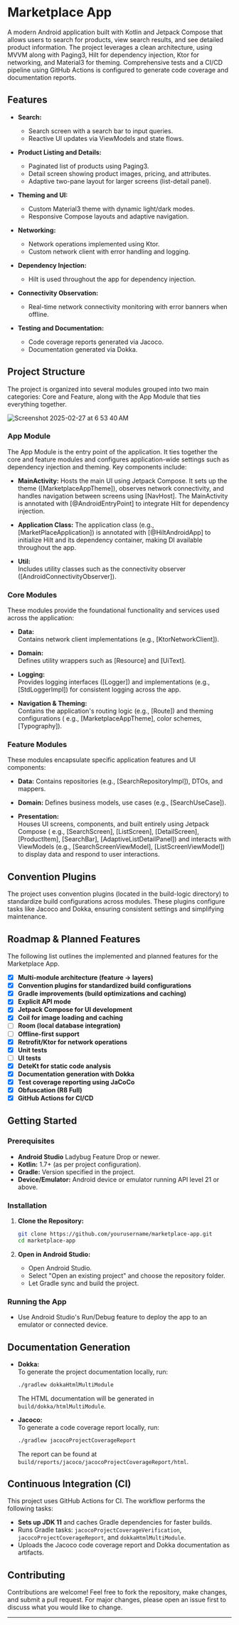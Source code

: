 # Marketplace App

A modern Android application built with Kotlin and Jetpack Compose that allows users to search for
products, view search results, and see detailed product information. The project leverages a clean
architecture, using MVVM along with Paging3, Hilt for dependency injection, Ktor for networking, and
Material3 for theming. Comprehensive tests and a CI/CD pipeline using GitHub Actions is configured
to generate code coverage and documentation reports.

## Features

- **Search:**
    - Search screen with a search bar to input queries.
    - Reactive UI updates via ViewModels and state flows.

- **Product Listing and Details:**
    - Paginated list of products using Paging3.
    - Detail screen showing product images, pricing, and attributes.
    - Adaptive two-pane layout for larger screens (list-detail panel).

- **Theming and UI:**
    - Custom Material3 theme with dynamic light/dark modes.
    - Responsive Compose layouts and adaptive navigation.

- **Networking:**
    - Network operations implemented using Ktor.
    - Custom network client with error handling and logging.

- **Dependency Injection:**
    - Hilt is used throughout the app for dependency injection.

- **Connectivity Observation:**
    - Real-time network connectivity monitoring with error banners when offline.

- **Testing and Documentation:**
    - Code coverage reports generated via Jacoco.
    - Documentation generated via Dokka.

## Project Structure

The project is organized into several modules grouped into two main categories: Core and Feature,
along with the App Module that ties everything together.

![Screenshot 2025-02-27 at 6 53 40 AM](https://github.com/user-attachments/assets/a4fd9a99-7035-47b9-9a87-cf61ada2651b)

### App Module

The App Module is the entry point of the application. It ties together the core and feature modules
and configures application-wide settings such as dependency injection and theming. Key components
include:

- **MainActivity:**
  Hosts the main UI using Jetpack Compose. It sets up the theme ([MarketplaceAppTheme]), observes
  network connectivity, and handles navigation between screens using [NavHost].
  The MainActivity is annotated with [@AndroidEntryPoint] to integrate Hilt for dependency
  injection.

- **Application Class:**
  The application class (e.g., [MarketPlaceApplication]) is annotated with [@HiltAndroidApp] to
  initialize Hilt and its dependency container, making DI available throughout the app.

- **Util:**  
  Includes utility classes such as the connectivity observer ([AndroidConnectivityObserver]).

### Core Modules

These modules provide the foundational functionality and services used across the application:

- **Data:**  
  Contains network client implementations (e.g., [KtorNetworkClient]).

- **Domain:**  
  Defines utility wrappers such as [Resource] and [UiText].

- **Logging:**  
  Provides logging interfaces ([Logger]) and implementations (e.g., [StdLoggerImpl]) for consistent
  logging across the app.

- **Navigation & Theming:**  
  Contains the application's routing logic (e.g., [Route]) and theming configurations (
  e.g., [MarketplaceAppTheme], color schemes, [Typography]).

### Feature Modules

These modules encapsulate specific application features and UI components:

- **Data:**
  Contains repositories (e.g., [SearchRepositoryImpl]), DTOs, and mappers.

- **Domain:**
  Defines business models, use cases (e.g., [SearchUseCase]).

- **Presentation:**  
  Houses UI screens, components, and built entirely using Jetpack Compose (
  e.g., [SearchScreen], [ListScreen], [DetailScreen], [ProductItem], [SearchBar], [AdaptiveListDetailPanel])
  and interacts with ViewModels (e.g., [SearchScreenViewModel], [ListScreenViewModel]) to display
  data and respond to user interactions.

## Convention Plugins

The project uses convention plugins (located in the build-logic directory) to standardize build
configurations across modules. These plugins configure tasks like Jacoco and Dokka, ensuring
consistent settings and simplifying maintenance.

## Roadmap & Planned Features

The following list outlines the implemented and planned features for the Marketplace App.
- [x] **Multi-module architecture (feature → layers)**
- [x] **Convention plugins for standardized build configurations**
- [x] **Gradle improvements (build optimizations and caching)**
- [x] **Explicit API mode**
- [x] **Jetpack Compose for UI development**
- [x] **Coil for image loading and caching**
- [ ] **Room (local database integration)**
- [ ] **Offline-first support**
- [x] **Retrofit/Ktor for network operations**
- [x] **Unit tests**
- [ ] **UI tests**
- [x] **DeteKt for static code analysis**
- [x] **Documentation generation with Dokka**
- [x] **Test coverage reporting using JaCoCo**
- [x] **Obfuscation (R8 Full)**
- [x] **GitHub Actions for CI/CD**

## Getting Started

### Prerequisites

- **Android Studio** Ladybug Feature Drop or newer.
- **Kotlin:** 1.7+ (as per project configuration).
- **Gradle:** Version specified in the project.
- **Device/Emulator:** Android device or emulator running API level 21 or above.

### Installation

1. **Clone the Repository:**

   ```bash
   git clone https://github.com/yourusername/marketplace-app.git
   cd marketplace-app
   ```

2. **Open in Android Studio:**

    - Open Android Studio.
    - Select "Open an existing project" and choose the repository folder.
    - Let Gradle sync and build the project.

### Running the App

- Use Android Studio's Run/Debug feature to deploy the app to an emulator or connected device.

## Documentation Generation

- **Dokka:**  
  To generate the project documentation locally, run:
  ```bash
  ./gradlew dokkaHtmlMultiModule
  ```
  The HTML documentation will be generated in `build/dokka/htmlMultiModule`.
  
- **Jacoco:**  
  To generate a code coverage report locally, run:
  ```bash
  ./gradlew jacocoProjectCoverageReport
  ```
  The report can be found at `build/reports/jacoco/jacocoProjectCoverageReport/html`.

## Continuous Integration (CI)

This project uses GitHub Actions for CI. The workflow performs the following tasks:

- **Sets up JDK 11** and caches Gradle dependencies for faster builds.
- Runs Gradle tasks: `jacocoProjectCoverageVerification`, `jacocoProjectCoverageReport`, and `dokkaHtmlMultiModule`.
- Uploads the Jacoco code coverage report and Dokka documentation as artifacts.

## Contributing

Contributions are welcome! Feel free to fork the repository, make changes, and submit a pull
request. For major changes, please open an issue first to discuss what you would like to change.

---
